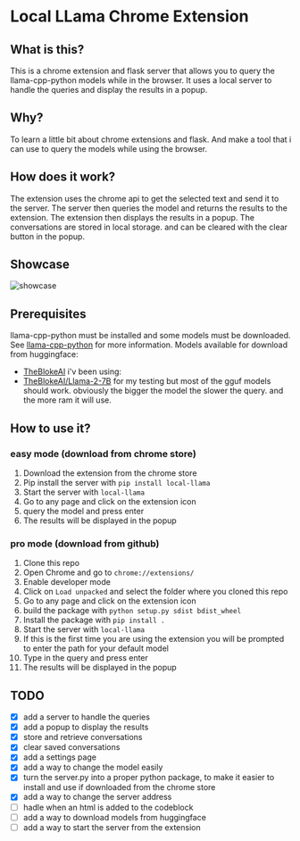 # Local LLama Chrome Extension
## What is this?

This is a chrome extension and flask server that allows you to query the llama-cpp-python models while in the browser. It uses a local server to handle the queries and display the results in a popup.

## Why?

To learn a little bit about chrome extensions and flask. And make a tool that i can use to query the models while using the browser.

## How does it work?

The extension uses the chrome api to get the selected text and send it to the server. The server then queries the model and returns the results to the extension. The extension then displays the results in a popup. The conversations are stored in local storage.
and can be cleared with the clear button in the popup.



## Showcase
![showcase](./screenshots/animate-use.gif)

## Prerequisites

llama-cpp-python must be installed and some models must be downloaded. See [llama-cpp-python](https://github.com/abetlen/llama-cpp-python) for more information.
Models available for download from huggingface:
- [TheBlokeAI](
https://huggingface.co/TheBloke/)
i'v been using:
- [TheBlokeAI/Llama-2-7B](https://huggingface.co/TheBloke/Llama-2-7b-Chat-GGUF)
for my testing but most of the gguf models should work.
obviously the bigger the model the slower the query. and the more ram it will use.


## How to use it?

### easy mode (download from chrome store)

1. Download the extension from the chrome store
2. Pip install the server with `pip install local-llama`
3. Start the server with `local-llama`
4. Go to any page and click on the extension icon
5. query the model and press enter
6. The results will be displayed in the popup

### pro mode (download from github)

1. Clone this repo
2. Open Chrome and go to `chrome://extensions/`
3. Enable developer mode
4. Click on `Load unpacked` and select the folder where you cloned this repo
5. Go to any page and click on the extension icon
6. build the package with `python setup.py sdist bdist_wheel`
7. Install the package with `pip install .`
8. Start the server with `local-llama`
9. If this is the first time you are using the extension you will be prompted to enter the path for your default model
10. Type in the query and press enter
11. The results will be displayed in the popup

## TODO

- [x] add a server to handle the queries
- [x] add a popup to display the results
- [x] store and retrieve conversations
- [x] clear saved conversations
- [x] add a settings page
- [x] add a way to change the model easily
- [x] turn the server.py into a proper python package, to make it easier to install and use if downloaded from the chrome store
- [x] add a way to change the server address
- [ ] hadle when an html is added to the codeblock
- [ ] add a way to download models from huggingface
- [ ] add a way to start the server from the extension